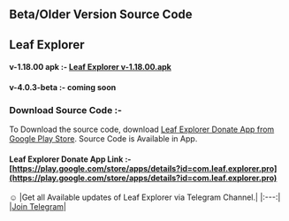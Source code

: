 ## Beta/Older Version Source Code
## Leaf Explorer

#### v-1.18.00 apk :- [Leaf Explorer v-1.18.00.apk](https://github.com/Shiv-Shambhu/Leaf-Explorer/tree/main/Version)

#### v-4.0.3-beta :- coming soon

### Download Source Code :-
To Download the source code, download [Leaf Explorer Donate App from Google Play Store](https://play.google.com/store/apps/details?id=com.leaf.explorer.pro). Source Code is Available in App.

#### Leaf Explorer Donate App Link :- [https://play.google.com/store/apps/details?id=com.leaf.explorer.pro](https://play.google.com/store/apps/details?id=com.leaf.explorer.pro)

☺️
|Get all Available updates of Leaf Explorer via Telegram Channel.|
|:---:|
|[Join Telegram](https://t.me/Shiv_Shambhu_Github)|
